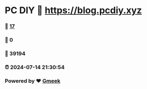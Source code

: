 # PC DIY :link: https://blog.pcdiy.xyz 
### :page_facing_up: [17](https://blog.pcdiy.xyz/tag.html) 
### :speech_balloon: 0 
### :hibiscus: 39194 
### :alarm_clock: 2024-07-14 21:30:54 
### Powered by :heart: [Gmeek](https://github.com/Meekdai/Gmeek)
